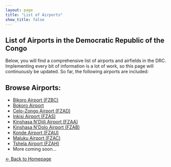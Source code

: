 ```yaml
---
layout: page
title: "List of Airports"
show_title: false
---
```


## List of Airports in the Democratic Republic of the Congo

Below, you will find a comprehensive list of airports and airfields in the DRC. Implementing every bit of information is a lot of work, so this page will continuously be updated. So far, the following airports are included:

## Browse Airports:
- [Bikoro Airport (FZBC)](airports/bikorofzbc/bikorobokoro.md)
- [Bokoro Airport](airports/bikorofzbc/bikorobokoro.md)
- [Celo-Zongo Airport (FZAD)](airports/zongofzad/zongo.md)
- [Inkisi Airport (FZAS)](airports/inkisifzas/inkisi.md)
- [Kinshasa N'Djili Airport (FZAA)](airports/ndjilifzaa/ndjili.md)
- [Kinshasa N'Dolo Airport (FZAB)](airports/ndolofzab/ndolo.md)
- [Konde Airport (FZAU)](airports/kondefzau/konde.md)
- [Maluku Airport (FZAC)](airports/malukufzac/maluku.md)
- [Tshela Airport (FZAH)](airports/tshelafzah/tshela.md)
- More coming soon...

[← Back to Homepage](index.md)
